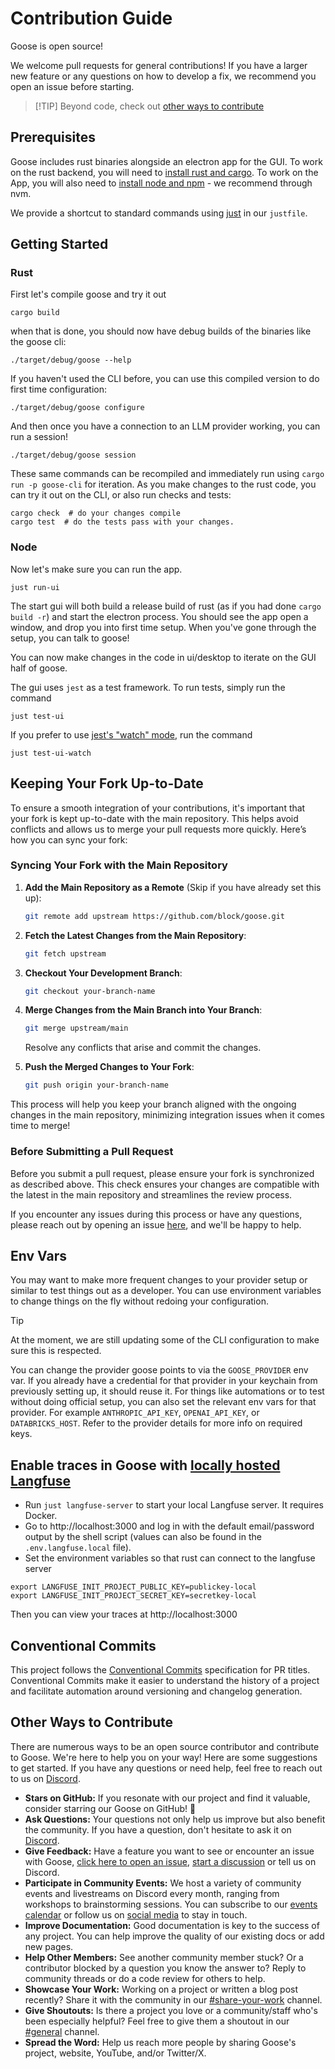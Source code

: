# Contribution Guide

Goose is open source! 

We welcome pull requests for general contributions! If you have a larger new feature or any questions on how to develop a fix, we recommend you open an issue before starting.

>[!TIP] Beyond code, check out [other ways to contribute](#other-ways-to-contribute)

## Prerequisites

Goose includes rust binaries alongside an electron app for the GUI. To work
on the rust backend, you will need to [install rust and cargo][rustup]. To work
on the App, you will also need to [install node and npm][nvm] - we recommend through nvm.

We provide a shortcut to standard commands using [just][just] in our `justfile`.

## Getting Started

### Rust

First let's compile goose and try it out

```
cargo build
```

when that is done, you should now have debug builds of the binaries like the goose cli:

```
./target/debug/goose --help
```

If you haven't used the CLI before, you can use this compiled version to do first time configuration:

```
./target/debug/goose configure
```

And then once you have a connection to an LLM provider working, you can run a session!

```
./target/debug/goose session
```

These same commands can be recompiled and immediately run using `cargo run -p goose-cli` for iteration.
As you make changes to the rust code, you can try it out on the CLI, or also run checks and tests:

```
cargo check  # do your changes compile
cargo test  # do the tests pass with your changes.
```

### Node

Now let's make sure you can run the app.

```
just run-ui
```

The start gui will both build a release build of rust (as if you had done `cargo build -r`) and start the electron process.
You should see the app open a window, and drop you into first time setup. When you've gone through the setup,
you can talk to goose!

You can now make changes in the code in ui/desktop to iterate on the GUI half of goose.

The gui uses `jest` as a test framework. To run tests, simply run the command

```
just test-ui
```

If you prefer to use [jest's "watch" mode](https://jestjs.io/docs/cli#--watch), run the command

```
just test-ui-watch
```

## Keeping Your Fork Up-to-Date

To ensure a smooth integration of your contributions, it's important that your fork is kept up-to-date with the main repository. This helps avoid conflicts and allows us to merge your pull requests more quickly. Here’s how you can sync your fork:

### Syncing Your Fork with the Main Repository

1. **Add the Main Repository as a Remote** (Skip if you have already set this up):
    
    ```bash
    git remote add upstream https://github.com/block/goose.git
    ```
    
2. **Fetch the Latest Changes from the Main Repository**:
    
    ```bash
    git fetch upstream
    ```
    
3. **Checkout Your Development Branch**:
    
    ```bash
    git checkout your-branch-name
    ```
    
4. **Merge Changes from the Main Branch into Your Branch**:
    
    ```bash
    git merge upstream/main
    ```
    
    Resolve any conflicts that arise and commit the changes.
    
5. **Push the Merged Changes to Your Fork**:
    
    ```bash
    git push origin your-branch-name
    ```
    

This process will help you keep your branch aligned with the ongoing changes in the main repository, minimizing integration issues when it comes time to merge!

### Before Submitting a Pull Request

Before you submit a pull request, please ensure your fork is synchronized as described above. This check ensures your changes are compatible with the latest in the main repository and streamlines the review process.

If you encounter any issues during this process or have any questions, please reach out by opening an issue [here][issues], and we'll be happy to help.

## Env Vars

You may want to make more frequent changes to your provider setup or similar to test things out
as a developer. You can use environment variables to change things on the fly without redoing
your configuration.

> [!TIP]
> At the moment, we are still updating some of the CLI configuration to make sure this is
> respected.

You can change the provider goose points to via the `GOOSE_PROVIDER` env var. If you already
have a credential for that provider in your keychain from previously setting up, it should
reuse it. For things like automations or to test without doing official setup, you can also
set the relevant env vars for that provider. For example `ANTHROPIC_API_KEY`, `OPENAI_API_KEY`,
or `DATABRICKS_HOST`. Refer to the provider details for more info on required keys.

## Enable traces in Goose with [locally hosted Langfuse](https://langfuse.com/docs/deployment/self-host)

- Run `just langfuse-server` to start your local Langfuse server. It requires Docker.
- Go to http://localhost:3000 and log in with the default email/password output by the shell script (values can also be found in the `.env.langfuse.local` file).
- Set the environment variables so that rust can connect to the langfuse server

```
export LANGFUSE_INIT_PROJECT_PUBLIC_KEY=publickey-local
export LANGFUSE_INIT_PROJECT_SECRET_KEY=secretkey-local
```

Then you can view your traces at http://localhost:3000

## Conventional Commits

This project follows the [Conventional Commits](https://www.conventionalcommits.org/en/v1.0.0/) specification for PR titles. Conventional Commits make it easier to understand the history of a project and facilitate automation around versioning and changelog generation.

[issues]: https://github.com/block/goose/issues
[rustup]: https://doc.rust-lang.org/cargo/getting-started/installation.html
[nvm]: https://github.com/nvm-sh/nvm
[just]: https://github.com/casey/just?tab=readme-ov-file#installation


## Other Ways to Contribute

There are numerous ways to be an open source contributor and contribute to Goose. We're here to help you on your way! Here are some suggestions to get started. If you have any questions or need help, feel free to reach out to us on [Discord](https://discord.gg/block-opensource).

- **Stars on GitHub:** If you resonate with our project and find it valuable, consider starring our Goose on GitHub! 🌟
- **Ask Questions:** Your questions not only help us improve but also benefit the community. If you have a question, don't hesitate to ask it on [Discord](https://discord.gg/block-opensource).
- **Give Feedback:** Have a feature you want to see or encounter an issue with Goose, [click here to open an issue](https://github.com/block/goose/issues/new/choose), [start a discussion](https://github.com/block/goose/discussions) or tell us on Discord.
- **Participate in Community Events:** We host a variety of community events and livestreams on Discord every month, ranging from workshops to brainstorming sessions. You can subscribe to our [events calendar](https://calget.com/c/t7jszrie) or follow us on [social media](https://linktr.ee/blockopensource) to stay in touch.
- **Improve Documentation:** Good documentation is key to the success of any project. You can help improve the quality of our existing docs or add new pages.
- **Help Other Members:** See another community member stuck? Or a contributor blocked by a question you know the answer to? Reply to community threads or do a code review for others to help.
- **Showcase Your Work:** Working on a project or written a blog post recently? Share it with the community in our [#share-your-work](https://discord.com/channels/1287729918100246654/1287729920797179958) channel.
- **Give Shoutouts:** Is there a project you love or a community/staff who's been especially helpful? Feel free to give them a shoutout in our [#general](https://discord.com/channels/1287729918100246654/1287729920797179957) channel.
- **Spread the Word:** Help us reach more people by sharing Goose's project, website, YouTube, and/or Twitter/X.
